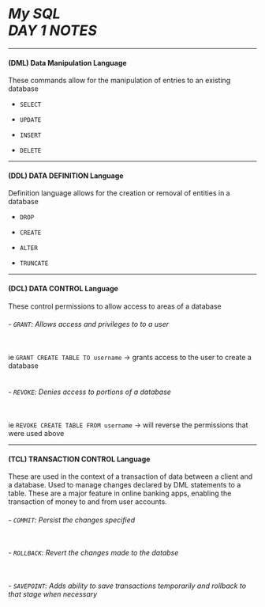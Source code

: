 # <i><b> My SQL<br> DAY 1 NOTES </b></i>
---
#### (DML) Data Manipulation Language

These commands allow for the manipulation of entries to an existing database

- `SELECT`

- `UPDATE`

- `INSERT`

- `DELETE`

---
#### (DDL) DATA DEFINITION Language

Definition language allows for the creation or removal of entities in a database

- `DROP`

- `CREATE`

- `ALTER`

- `TRUNCATE`

---
#### (DCL) DATA CONTROL Language

These control permissions to allow access to areas of a database

###### - <i>`GRANT`: Allows access and privileges to to a user </i> <br><br>
ie `GRANT CREATE TABLE TO username` &rarr; grants access to the user to create a database <br><br>

###### - <i>`REVOKE`: Denies access to portions of a database </i> <br><br>
ie `REVOKE CREATE TABLE FROM username` &rarr; will reverse the permissions that were used above

---
#### (TCL) TRANSACTION CONTROL Language

These are used in the context of a transaction of data between a client and a database. Used to manage changes declared by DML statements to a table. These are a major feature in online banking apps, enabling the transaction of money to and from user accounts.

###### - <i>`COMMIT`: Persist the changes specified </i> <br><br>

###### - <i>`ROLLBACK`: Revert the changes made to the databse </i> <br><br>

###### - <i>`SAVEPOINT`: Adds ability to save transactions temporarily and rollback to that stage when necessary </i> <br><br>
